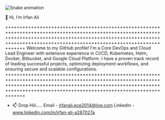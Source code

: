 ![Snake animation](https://github.com/irfanali786-a/irfanali786-a/blob/output/github-contribution-grid-snake.svg)

👋 Hi, I’m Irfan Ali

+++++++++++++++++++++++++++++++++++++++++++++++++++++++++++++++++++++++++++++++++++++++++++++++++++++++++++++++++++++++++++++++++++++++++++++++++++++++++++++++++++++++++++++++++++++++++++++++++++++++++++++++++++++++++++++++
Welcome to my GitHub profile! I'm a Core DevOps and Cloud Lead Engineer with extensive experience in CI/CD, Kubernetes, Helm, Docker, Bitbucket, and Google Cloud Platform. I have a proven track record of leading successful projects, optimizing deployment workflows, and ensuring secure and scalable configurations.
+++++++++++++++++++++++++++++++++++++++++++++++++++++++++++++++++++++++++++++++++++++++++++++++++++++++++++++++++++++++++++++++++++++++++++++++++++++++++++++++++++++++++++++++++++++++++++++++++++++++++++++++++++++++++++++++

- 📫 Drop Hiii..... 
Email - irfanali.ece2014@live.com
Linkedin - www.linkedin.com/in/irfan-ali-a287027a

<!---
Thank you for visiting my profile! Feel free to explore my repositories and get in touch if you have any questions or collaboration opportunity
--->
